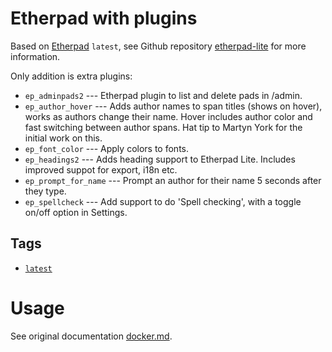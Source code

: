 # Etherpad with plugins

Based on [Etherpad](https://hub.docker.com/r/etherpad/etherpad) `latest`, see Github repository [etherpad-lite](https://github.com/ether/etherpad-lite/) for more information.

Only addition is extra plugins:

* `ep_adminpads2` --- Etherpad plugin to list and delete pads in /admin.
* `ep_author_hover` --- Adds author names to span titles (shows on hover), works as authors change their name. Hover includes author color and fast switching between author spans. Hat tip to Martyn York for the initial work on this.
* `ep_font_color` --- Apply colors to fonts.
* `ep_headings2` --- Adds heading support to Etherpad Lite. Includes improved suppot for export, i18n etc.
* `ep_prompt_for_name` --- Prompt an author for their name 5 seconds after they type.
* `ep_spellcheck` --- Add support to do 'Spell checking', with a toggle on/off option in Settings.

## Tags

* [`latest`](https://github.com/aheimsbakk/container-etherpad/blob/master/Dockerfile)

# Usage

See original documentation [docker.md](https://github.com/ether/etherpad-lite/blob/develop/doc/docker.md).

<!---
# vim: set spell spelllang=en:
-->
